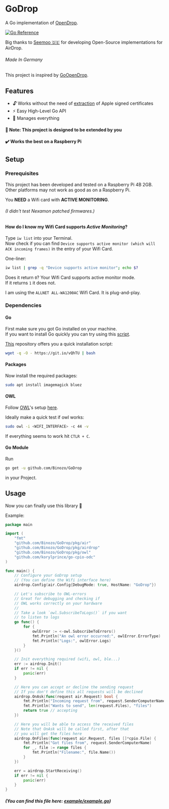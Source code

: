 # GoDrop
A Go implementation of [OpenDrop](https://github.com/seemoo-lab/opendrop).

[![Go Reference](https://pkg.go.dev/badge/github.com/Binozo/GoDrop.svg)](https://pkg.go.dev/github.com/Binozo/GoDrop)

Big thanks to [Seemoo 🇩🇪](https://github.com/seemoo-lab) for developing Open-Source implementations for AirDrop.
###### Made In Germany

This project is inspired by [GoOpenDrop](https://github.com/bodaay/GoOpenDrop).

## Features
- 🔓 Works without the need of [extraction](https://github.com/seemoo-lab/airdrop-keychain-extractor) of Apple signed certificates
- ⚡ Easy High-Level Go API
- 💪 Manages everything

#### 🔌 Note: This project is designed to be extended by you
#### ✔️ Works the best on a Raspberry Pi

## Setup
### Prerequisites
This project has been developed and tested on a Raspberry Pi 4B 2GB. <br>
Other platforms may not work as good as on a Raspberry Pi.

You **NEED** a Wifi card with **ACTIVE MONITORING**.
###### (I didn't test Nexamon patched firmwares.)

#### How do I know my Wifi Card supports _Active Monitoring_?
Type `iw list` into your Terminal. <br>
Now check if you can find `Device supports active monitor (which will ACK incoming frames)` 
in the entry of your Wifi Card. 

One-liner:
```bash
iw list | grep -q "Device supports active monitor"; echo $?
```
Does it return `0`? Your Wifi Card supports active monitor mode. <br>
If it returns `1` it does not.

I am using the `ALLNET ALL-WA1200AC` Wifi Card. It is plug-and-play.

### Dependencies
#### Go
First make sure you got Go installed on your machine. <br>
If you want to install Go quickly you can try using this [script](https://github.com/canha/golang-tools-install-script#fast_forward-install).

[This](https://github.com/canha/golang-tools-install-script#fast_forward-install) repository offers you a quick installation script:
```bash
wget -q -O - https://git.io/vQhTU | bash
```

#### Packages
Now install the required packages:
```bash
sudo apt install imagemagick bluez
```

#### OWL
Follow [OWL](https://github.com/seemoo-lab/owl)'s setup [here](https://github.com/seemoo-lab/owl#requirements).

Ideally make a quick test if owl works:
```bash
sudo owl -i <WIFI_INTERFACE> -c 44 -v
```
If everything seems to work hit `CTLR + C`.

#### Go Module
Run
```bash
go get -u github.com/Binozo/GoDrop
```
in your Project.

## Usage
Now you can finally use this library 🥳 <br>

Example:
```go
package main

import (
	"fmt"
	"github.com/Binozo/GoDrop/pkg/air"
	"github.com/Binozo/GoDrop/pkg/airdrop"
	"github.com/Binozo/GoDrop/pkg/owl"
	"github.com/korylprince/go-cpio-odc"
)

func main() {
	// Configure your GoDrop setup
	// (You can define the Wifi interface here)
	airdrop.Config(air.Config{DebugMode: true, HostName: "GoDrop"})

	// Let's subscribe to OWL-errors
	// Great for debugging and checking if
	// OWL works correctly on your hardware
	//
	// Take a look `owl.SubscribeToLogs()` if you want
	// to listen to logs
	go func() {
		for {
			owlError := <-owl.SubscribeToErrors()
			fmt.Println("An owl error occurred:", owlError.ErrorType)
			fmt.Println("Logs:", owlError.Logs)
		}
	}()

	// Init everything required (wifi, owl, ble...)
	err := airdrop.Init()
	if err != nil {
		panic(err)
	}

	// Here you can accept or decline the sending request
	// If you don't define this all requests will be declined
	airdrop.OnAsk(func(request air.Request) bool {
		fmt.Println("Incoming request from", request.SenderComputerName)
		fmt.Println("Wants to send", len(request.Files), "files")
		return true // accepting
	})

	// Here you will be able to access the received files
	// Note that OnAsk will be called first, after that
	// you will get the files here
	airdrop.OnFiles(func(request air.Request, files []*cpio.File) {
		fmt.Println("Got files from", request.SenderComputerName)
		for _, file := range files {
			fmt.Println("Filename:", file.Name())
		}
	})

	err = airdrop.StartReceiving()
	if err != nil {
		panic(err)
	}
}
```
##### (You can find this file here: [example/example.go](https://github.com/Binozo/GoDrop/tree/master/example/example.go))